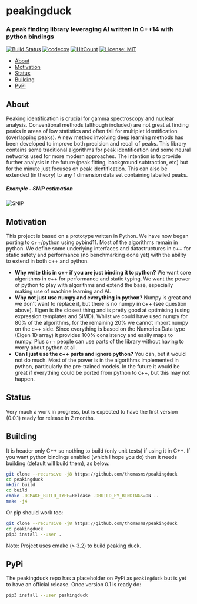 # peakingduck


### A peak finding library leveraging AI written in C++14 with python bindings

[![Build Status](https://api.travis-ci.com/thomasms/peakingduck.svg?branch=master)](https://travis-ci.com/thomasms/peakingduck)
[![codecov](https://codecov.io/gh/thomasms/peakingduck/branch/master/graph/badge.svg)](https://codecov.io/gh/thomasms/peakingduck)
[![HitCount](http://hits.dwyl.io/thomasms/peakingduck.svg)](http://hits.dwyl.io/thomasms/peakingduck)
[![License: MIT](https://img.shields.io/badge/License-MIT-yellow.svg)](https://opensource.org/licenses/MIT)

- [About](#about)
- [Motivation](#motivation)
- [Status](#status)
- [Building](#building)
- [PyPi](#pypi)

About
------
Peaking identification is crucial for gamma spectroscopy and nuclear analysis. Conventional methods (although included) are not great at finding peaks in areas of low statistics and often fail for multiplet identification (overlapping peaks). A new method involving deep learning methods has been developed to improve both precision and recall of peaks. This library contains some traditional algorithms for peak identification and some neural networks used for more modern approaches. The intention is to provide further analysis in the future (peak fitting, background subtraction, etc) but for the minute just focuses on peak identification. This can also be extended (in theory) to any 1 dimension data set containing labelled peaks.

##### Example - SNIP estimation
![SNIP](https://github.com/thomasms/peakingduck/blob/master/figures/sample.png)

Motivation
------
This project is based on a prototype written in Python. We have now began porting to c++/python using pybind11. Most of the algorithms remain in python. We define some underlying interfaces and datastructures in c++ for static safety and performance (no benchmarking done yet) with the ability to extend in both c++ and python.
- **Why write this in c++ if you are just binding it to python?** We want core algorithms in c++ for performance and static typing. We want the power of python to play with algorithms and extend the base, especially making use of machine learning and AI.
- **Why not just use numpy and everything in python?** Numpy is great and we don't want to replace it, but there is no numpy in c++ (see question above). Eigen is the closest thing and is pretty good at optimising (using expression templates and SIMD). Whilst we could have used numpy for 80% of the algorithms, for the remaining 20% we cannot import numpy on the c++ side. Since everything is based on the NumericalData type (Eigen 1D array) it provides 100% consistency and easily maps to numpy. Plus c++ people can use parts of the library without having to worry about python at all.
- **Can I just use the c++ parts and ignore python?** You can, but it would not do much. Most of the power is in the algorithms implemented in python, particularly the pre-trained models. In the future it would be great if everything could be ported from python to c++, but this may not happen.

Status
------
Very much a work in progress, but is expected to have the first version (0.0.1) ready for release in 2 months.

Building
------
It is header only C++ so nothing to build (only unit tests) if using it in C++. 
If you want python bindings enabled (which I hope you do) then it needs building (default will build them), as below.
```bash
git clone --recursive -j8 https://github.com/thomasms/peakingduck
cd peakingduck
mkdir build
cd build
cmake -DCMAKE_BUILD_TYPE=Release -DBUILD_PY_BINDINGS=ON ..
make -j4
```
Or pip should work too:
```bash
git clone --recursive -j8 https://github.com/thomasms/peakingduck
cd peakingduck
pip3 install --user .
```

Note: Project uses cmake (> 3.2) to build peaking duck.

PyPi
------
The peakingduck repo has a placeholder on PyPi as ```peakingduck``` but is yet to have an official release. Once version 0.1 is ready do:

```bash
pip3 install --user peakingduck
```